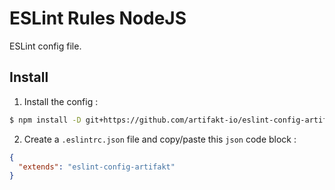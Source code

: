 # ESLint Rules NodeJS

ESLint config file.

## Install

1. Install the config : 
```bash
$ npm install -D git+https://github.com/artifakt-io/eslint-config-artifakt.git#x.x.x
```

2. Create a `.eslintrc.json` file and copy/paste this `json` code block : 
```json
{
  "extends": "eslint-config-artifakt"
}
```

